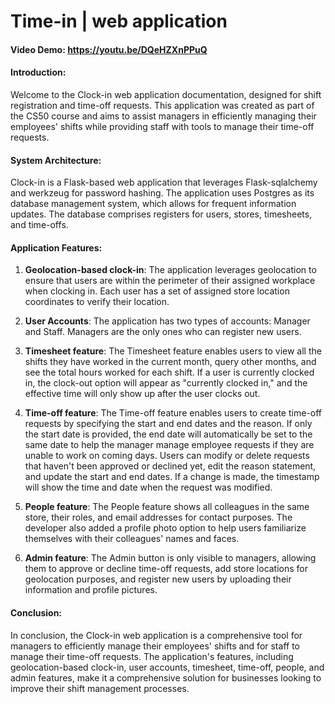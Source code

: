 # Time-in | web application

#### Video Demo: https://youtu.be/DQeHZXnPPuQ

#### Introduction:

Welcome to the Clock-in web application documentation, designed for shift registration and time-off requests. This application was created as part of the CS50 course and aims to assist managers in efficiently managing their employees' shifts while providing staff with tools to manage their time-off requests. 

#### System Architecture:

Clock-in is a Flask-based web application that leverages Flask-sqlalchemy and werkzeug for password hashing. The application uses Postgres as its database management system, which allows for frequent information updates. The database comprises registers for users, stores, timesheets, and time-offs.

#### Application Features:

1. **Geolocation-based clock-in**: The application leverages geolocation to ensure that users are within the perimeter of their assigned workplace when clocking in. Each user has a set of assigned store location coordinates to verify their location.

2. **User Accounts**: The application has two types of accounts: Manager and Staff. Managers are the only ones who can register new users.

3. **Timesheet feature**: The Timesheet feature enables users to view all the shifts they have worked in the current month, query other months, and see the total hours worked for each shift. If a user is currently clocked in, the clock-out option will appear as "currently clocked in," and the effective time will only show up after the user clocks out.

4. **Time-off feature**: The Time-off feature enables users to create time-off requests by specifying the start and end dates and the reason. If only the start date is provided, the end date will automatically be set to the same date to help the manager manage employee requests if they are unable to work on coming days. Users can modify or delete requests that haven't been approved or declined yet, edit the reason statement, and update the start and end dates. If a change is made, the timestamp will show the time and date when the request was modified.

5. **People feature**: The People feature shows all colleagues in the same store, their roles, and email addresses for contact purposes. The developer also added a profile photo option to help users familiarize themselves with their colleagues' names and faces.

6. **Admin feature**: The Admin button is only visible to managers, allowing them to approve or decline time-off requests, add store locations for geolocation purposes, and register new users by uploading their information and profile pictures.

#### Conclusion:

In conclusion, the Clock-in web application is a comprehensive tool for managers to efficiently manage their employees' shifts and for staff to manage their time-off requests. The application's features, including geolocation-based clock-in, user accounts, timesheet, time-off, people, and admin features, make it a comprehensive solution for businesses looking to improve their shift management processes.
